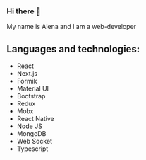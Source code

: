 ### Hi there 🌱
My name is Alena and I am a web-developer
## Languages and technologies:
- React
- Next.js
- Formik
- Material UI
- Bootstrap
- Redux
- Mobx
- React Native
- Node JS
- MongoDB
- Web Socket
- Typescript

<!--
**AlenaLis/AlenaLis** is a ✨ _special_ ✨ repository because its `README.md` (this file) appears on your GitHub profile.

Here are some ideas to get you started:

- 🔭 I’m currently working on ...
- 🌱 I’m currently learning ...
- 👯 I’m looking to collaborate on ...
- 🤔 I’m looking for help with ...
- 💬 Ask me about ...
- 📫 How to reach me: ...
- 😄 Pronouns: ...
- ⚡ Fun fact: ...
-->

